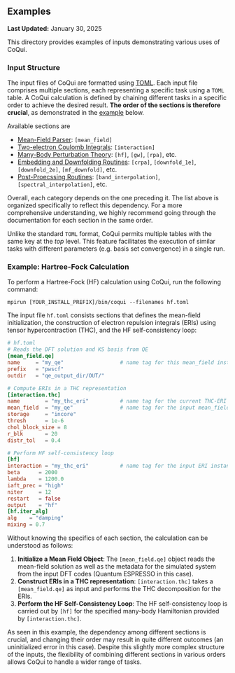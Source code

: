 Examples
-----------------------------------------------

**Last Updated:** January 30, 2025

This directory provides examples of inputs demonstrating various uses of CoQui. 

### Input Structure
The input files of CoQui are formatted using [TOML](https://toml.io/en/). Each input file comprises 
multiple sections, each representing a specific task using a `TOML` table. A CoQui 
calculation is defined by chaining different tasks in a specific order to achieve the 
desired result. **The order of the sections is therefore crucial**, as demonstrated in 
the [example](#example-hartree-fock-calculation) below. 

Available sections are 
* [Mean-Field Parser](mean_field/README.md): `[mean_field]`
* [Two-electron Coulomb Integrals](interaction/README.md): `[interaction]`
* [Many-Body Perturbation Theory](mbpt/README.md): `[hf]`, `[gw]`, `[rpa]`, etc.
* [Embedding and Downfolding Routines](embedding/README.md): `[crpa]`, `[downfold_1e]`, `[downfold_2e]`, 
`[mf_downfold]`, etc.
* [Post-Proecssing Routines](pproc): `[band_interpolation]`, `[spectral_interpolation]`, etc.

Overall, each category depends on the one preceding it. The list above is 
organized specifically to reflect this dependency. For a more comprehensive 
understanding, we highly recommend going through the documentation for each section
in the same order. 

Unlike the standard `TOML` format, CoQui permits multiple tables with the same key at the 
*top* level. This feature facilitates the execution of similar tasks with different parameters
(e.g. basis set convergence) in a single run. 

### Example: Hartree-Fock Calculation
To perform a Hartree-Fock (HF) calculation using CoQui, run the following command:
```shell 
mpirun [YOUR_INSTALL_PREFIX]/bin/coqui --filenames hf.toml 
```
The input file `hf.toml` consists sections that defines the mean-field initialization, 
the construction of electron repulsion integrals (ERIs) using tensor hypercontraction (THC), 
and the HF self-consistency loop:
```toml
# hf.toml
# Reads the DFT solution and KS basis from QE
[mean_field.qe]
name     = "my_qe"                  # name tag for this mean_field instance
prefix   = "pwscf"
outdir   = "qe_output_dir/OUT/"

# Compute ERIs in a THC representation 
[interaction.thc]
name        = "my_thc_eri"          # name tag for the current THC-ERI instance
mean_field  = "my_qe"               # name tag for the input mean_field instance 
storage     = "incore"
thresh      = 1e-6
chol_block_size = 8
r_blk       = 20
distr_tol   = 0.4

# Perform HF self-consistency loop
[hf]
interaction = "my_thc_eri"          # name tag for the input ERI instance 
beta      = 2000
lambda    = 1200.0
iaft_prec = "high"
niter     = 12
restart   = false
output    = "hf"
[hf.iter_alg]
alg    = "damping"
mixing = 0.7
```
Without knowing the specifics of each section, the calculation can be
understood as follows:
1. **Initialize a Mean Field Object**: The `[mean_field.qe]` object reads the
   mean-field solution as well as the metadata for the simulated system from the input
   DFT codes (Quantum ESPRESSO in this case).
2. **Construct ERIs in a THC representation**: `[interaction.thc]` takes a `[mean_field.qe]` as input and
   performs the THC decomposition for the ERIs.
3. **Perform the HF Self-Consistency Loop**: The HF self-consistency loop is carried
   out by `[hf]` for the specified many-body Hamiltonian provided by `[interaction.thc]`.

As seen in this example, the dependency among different sections is crucial,
and changing their order may result in quite different outcomes
(an uninitialized error in this case). Despite this slightly more
complex structure of the inputs, the flexibility of combining different sections
in various orders allows CoQui to handle a wider range of tasks.